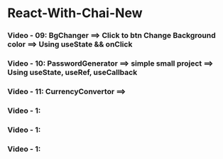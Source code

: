 # React-With-Chai-New


### Video - 09: BgChanger ==> Click to btn Change Background color ==> Using useState && onClick 
### Video - 10: PasswordGenerator ==> simple small project ==> Using useState, useRef, useCallback 
### Video - 11: CurrencyConvertor ==> 
### Video - 1:
### Video - 1:
### Video - 1: